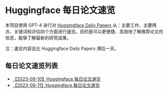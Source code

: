 # Huggingface 每日论文速览

本项目使用 GPT-4 进行对 [Huggingface Daily Papers](https://huggingface.co/papers) 从：主要工作、主要两点、关键词和评估四个方面进行速览。目的是可以更便捷、高效地了解推荐论文的信息，能够了解最新的研究成果。

注：速览内容会比 Huggingface Daily Papers 滞后一天。

## 每日论文速览列表

- [【2023-09-10】Huggingface 每日论文速览](./20230910-hf-daily-papers.md)
- [【2023-09-11】Huggingface 每日论文速览](./20230911-hf-daily-papers.md)